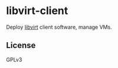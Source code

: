 libvirt-client
======

Deploy [libvirt](https://libvirt.org/) client software, manage VMs.

License
-------

GPLv3

